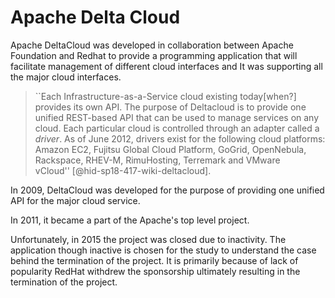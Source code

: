 Apache Delta Cloud
==================

Apache DeltaCloud was developed in collaboration between Apache
Foundation and Redhat to provide a programming application that will
facilitate management of different cloud interfaces and It was
supporting all the major cloud interfaces.

> ``Each Infrastructure-as-a-Service cloud existing today\[when?\]
> provides its own API. The purpose of Deltacloud is to provide one
> unified REST-based API that can be used to manage services on any
> cloud. Each particular cloud is controlled through an adapter called
> a *driver*. As of June 2012, drivers exist for the following cloud
> platforms: Amazon EC2, Fujitsu Global Cloud Platform, GoGrid,
> OpenNebula, Rackspace, RHEV-M, RimuHosting, Terremark and VMware
> vCloud'' [@hid-sp18-417-wiki-deltacloud].



In 2009, DeltaCloud was developed for the purpose of providing one
unified API for the major cloud service.

In 2011, it became a part of the Apache's top level project.

Unfortunately, in 2015 the project was closed due to inactivity. The
application though inactive is chosen for the study to understand the
case behind the termination of the project. It is primarily because of
lack of popularity RedHat withdrew the sponsorship ultimately resulting
in the termination of the project.
